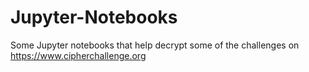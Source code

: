 # Jupyter-Notebooks
Some Jupyter notebooks that help decrypt some of the challenges on https://www.cipherchallenge.org
